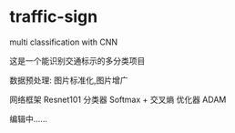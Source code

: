 # traffic-sign
multi classification with CNN

这是一个能识别交通标示的多分类项目

数据预处理: 图片标准化,图片增广

网络框架  Resnet101 
分类器  Softmax + 交叉熵
优化器  ADAM


编辑中......
